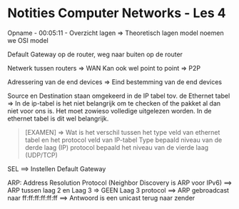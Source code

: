 # Notities Computer Networks - Les 4

Opname - 00:05:11 - Overzicht lagen => Theoretisch lagen model noemen we OSI model

Default Gateway op de router, weg naar buiten op de router

Netwerk tussen routers => WAN
Kan ook wel point to point => P2P 

Adressering van de end devices => Eind bestemming van de end devices

Source en Destination staan omgekeerd in de IP tabel tov. de Ethernet tabel
=> In de ip-tabel is het niet belangrijk om te checken of the pakket al dan niet voor ons is. Het moet zowieso volledige uitgelezen worden. In de ethernet tabel is dit wel belangrijk.

>[EXAMEN] => Wat is het verschil tussen het type veld van ethernet tabel en het protocol veld van IP-tabel
>Type bepaald niveau van de derde laag (IP) protocol bepaald het niveau van de vierde laag (UDP/TCP)

SEL ==> Instellen Default Gateway

ARP: Address Resolution Protocol (Neighbor Discovery is ARP voor IPv6)
==> ARP tussen laag 2 en Laag 3 => GEEN Laag 3 protocol
==> ARP gebroadcast naar ff:ff:ff:ff:ff:ff
==> Antwoord is een unicast terug naar zender